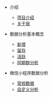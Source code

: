 * 介绍
    * [项目介绍](start/preface.md)
    * [关于我](start/about-me.md)

* 数据分析基本概念
    * [新增](basic/new-user.md)
    * [留存](basic/retention.md)
    * [活跃](basic/active-user.md)
    * [同期群分析](basic/cohort-analysis.md)

* 微信小程序数据分析
    * [常规数据](https://mp.weixin.qq.com/debug/wxadoc/analysis/regular/)
    * [自定义分析](https://mp.weixin.qq.com/debug/wxadoc/analysis/custom/)


